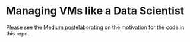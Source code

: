 # Managing VMs like a Data Scientist

Please see the <a href='https://medium.com/@louwjlabuschagne/managing-vms-like-a-data-scientist-c34048c4d162'>Medium post</a>elaborating on the motivation for the code in this repo.
